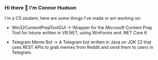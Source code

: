### Hi there 👋 I'm Connor Hudson

I'm a CS student, here are some things I've made or am working on:

- Win32ContentPrepToolGUI -> Wrapper for the Microsoft Content Prep Tool for Intune written in VB.NET, using WinForms and .NET Core 6

- Telegram Meme Bot -> A Telegram bot written in Java on JDK 22 that uses REST APIs to grab memes from Reddit and send them to users in Telegram.
